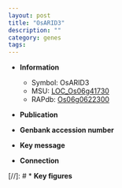 ```yaml
---
layout: post
title: "OsARID3"
description: ""
category: genes
tags: 
---
```


* **Information**  
    + Symbol: OsARID3  
    + MSU: [LOC_Os06g41730](http://rice.uga.edu/cgi-bin/ORF_infopage.cgi?orf=LOC_Os06g41730)  
    + RAPdb: [Os06g0622300](http://rapdb.dna.affrc.go.jp/viewer/gbrowse_details/irgsp1?name=Os06g0622300)  

* **Publication**  

* **Genbank accession number**  

* **Key message**  

* **Connection**  

[//]: # * **Key figures**  


